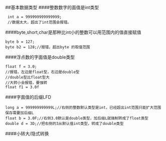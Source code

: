 ##基本数据类型
####整数数字的面值是int类型
```
 int a = 999999999999999;
 //数据太大，超出了int范围会报错。
```
####byte,short,char是那种比int小的整数可以用范围内的值直接赋值
```
byte b = 127;
byte b2 = 128;//报错，超出byte 的取值范围
```
####浮点数的字面值是double类型
```
float f = 3.0;
//报错，左边是float型，右边是double型
//double型比float型大
//大转小会报错，要强转
float f1 = 3.0f
```
####字面值的后缀LFD
```
long a = 999999999999L;//右侧的整数默认类型是int，已经超出int范围只能扩大范围保存需要加后缀L
float b = 3.0F;//右侧3.0默认是double类型，加后缀L就强制转成了float类型
double d = 3D;//把右侧的3从默认值int类型，转成了double类型
```
####小转大/隐式转换
